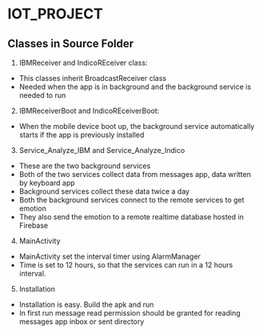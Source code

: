 # IOT_PROJECT
## Classes in Source Folder
1. IBMReceiver and IndicoREceiver class:
* This classes inherit BroadcastReceiver class 
* Needed when the app is in background and the background service is needed to run
2. IBMReceiverBoot and IndicoREceiverBoot:
* When the mobile device boot up, the background service automatically starts if the app is previously installed
3. Service_Analyze_IBM and Service_Analyze_Indico
* These are the two background services
* Both of the two services collect data from messages app, data written by keyboard app
* Background services collect these data twice a day
* Both the background services connect to the remote services to get emotion
* They also send the emotion to a remote realtime database hosted in Firebase
4. MainActivity
* MainActivity set the interval timer using AlarmManager
* Time is set to 12 hours, so that the services can run in a 12 hours interval.
5. Installation
* Installation is easy. Build the apk and run
* In first run message read permission should be granted for reading messages app inbox or sent directory
